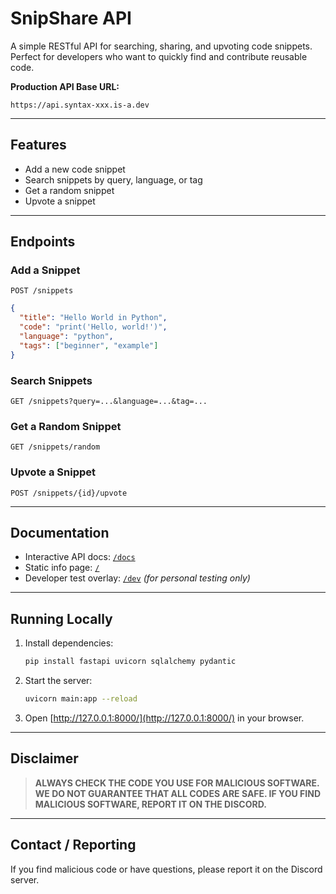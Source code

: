 # SnipShare API

A simple RESTful API for searching, sharing, and upvoting code snippets. Perfect for developers who want to quickly find and contribute reusable code.

**Production API Base URL:**
```
https://api.syntax-xxx.is-a.dev
```

---

## Features
- Add a new code snippet
- Search snippets by query, language, or tag
- Get a random snippet
- Upvote a snippet

---

## Endpoints

### Add a Snippet
`POST /snippets`
```json
{
  "title": "Hello World in Python",
  "code": "print('Hello, world!')",
  "language": "python",
  "tags": ["beginner", "example"]
}
```

### Search Snippets
`GET /snippets?query=...&language=...&tag=...`

### Get a Random Snippet
`GET /snippets/random`

### Upvote a Snippet
`POST /snippets/{id}/upvote`

---

## Documentation
- Interactive API docs: [`/docs`](https://SShare.api.syntax-xxx.is-a.dev/docs)
- Static info page: [`/`](https://SShare.api.syntax-xxx.is-a.dev/)
- Developer test overlay: [`/dev`](https://SShare.api.syntax-xxx.is-a.dev/dev) *(for personal testing only)*

---

## Running Locally
1. Install dependencies:
   ```sh
   pip install fastapi uvicorn sqlalchemy pydantic
   ```
2. Start the server:
   ```sh
   uvicorn main:app --reload
   ```
3. Open [http://127.0.0.1:8000/](http://127.0.0.1:8000/) in your browser.

---

## Disclaimer
> **ALWAYS CHECK THE CODE YOU USE FOR MALICIOUS SOFTWARE. WE DO NOT GUARANTEE THAT ALL CODES ARE SAFE. IF YOU FIND MALICIOUS SOFTWARE, REPORT IT ON THE DISCORD.**

---

## Contact / Reporting
If you find malicious code or have questions, please report it on the Discord server.
